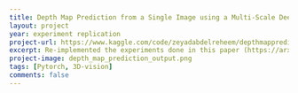 ```yaml
---
title: Depth Map Prediction from a Single Image using a Multi-Scale Deep Network
layout: project 
year: experiment replication
project-url: https://www.kaggle.com/code/zeyadabdelreheem/depthmappredictionfromsingleimage
excerpt: Re-implemented the experiments done in this paper (https://arxiv.org/pdf/1406.2283). The authors used 2 CNN based neural nets to predict the depth map of the given input (single) image.
project-image: depth_map_prediction_output.png
tags: [Pytorch, 3D-vision]
comments: false
---
```

